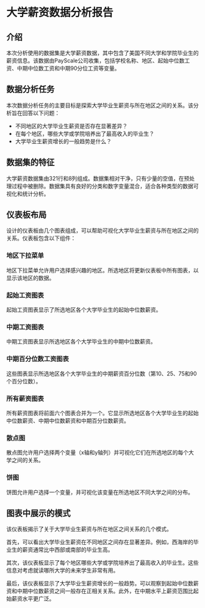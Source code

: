 # 大学薪资数据分析报告

## 介绍

本次分析使用的数据集是大学薪资数据，其中包含了美国不同大学和学院毕业生的薪资信息。该数据由PayScale公司收集，包括学校名称、地区、起始中位数工资、中期中位数工资和中期90分位工资等变量。

## 数据分析任务

本次数据分析任务的主要目标是探索大学毕业生薪资与所在地区之间的关系。该分析旨在回答以下问题：

- 不同地区的大学毕业生薪资是否存在显著差异？
- 在每个地区，哪些大学或学院培养出了最高收入的毕业生？
- 大学毕业生薪资增长的一般趋势是什么？

## 数据集的特征

大学薪资数据集由321行和8列组成。数据集相对干净，只有少量的空值，在预处理过程中被删除。数据集具有良好的分类和数字变量混合，适合各种类型的数据可视化和统计分析。

## 仪表板布局

设计的仪表板由几个图表组成，可以帮助可视化大学毕业生薪资与所在地区之间的关系。仪表板包含以下组件：

### 地区下拉菜单

地区下拉菜单允许用户选择感兴趣的地区。所选地区将更新仪表板中所有图表，以显示该地区的数据。

### 起始工资图表

起始工资图表显示了所选地区各个大学毕业生的起始中位数薪资。

### 中期工资图表

中期工资图表显示所选地区各个大学毕业生的中期中位数薪资。

### 中期百分位数工资图表

这些图表显示所选地区各个大学毕业生的中期薪资百分位数（第10、25、75和90个百分位数）。

### 所有薪资图表

所有薪资图表将前面六个图表合并为一个。它显示所选地区各个大学毕业生的起始中位数薪资、中期中位数薪资和中期百分位数薪资。

### 散点图

散点图允许用户选择两个变量（x轴和y轴列）并可视化它们在所选地区的每个大学之间的关系。

### 饼图

饼图允许用户选择一个变量，并可视化该变量在所选地区不同大学之间的分布。

## 图表中展示的模式

该仪表板揭示了关于大学毕业生薪资与所在地区之间关系的几个模式。

首先，可以看出大学毕业生薪资在不同地区之间存在显著差异。例如，西海岸的毕业生的薪资通常比中西部或南部的毕业生高。

其次，该仪表板显示了每个地区哪些大学或学院培养出了最高收入的毕业生。这些信息对考虑就读哪所大学的未来学生非常有用。

最后，该仪表板显示了大学毕业生薪资增长的一般趋势。可以观察到起始中位数薪资和中期中位数薪资之间一般存在正相关关系。此外，在中期水平上薪资范围比起始薪资水平更广泛。

